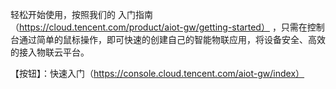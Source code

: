
轻松开始使用，按照我们的 入门指南 （https://cloud.tencent.com/product/aiot-gw/getting-started） ，只需在控制台通过简单的鼠标操作，即可快速的创建自己的智能物联应用，将设备安全、高效的接入物联云平台。
 
【按钮】：快速入门（https://console.cloud.tencent.com/aiot-gw/index）